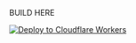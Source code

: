 BUILD HERE

[![Deploy to Cloudflare Workers](https://deploy.workers.cloudflare.com/button)](https://deploy.workers.cloudflare.com/?url=https://github.com/whxxyu/WhxVless)
